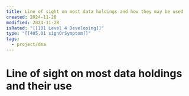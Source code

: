 ```yaml
---
title: Line of sight on most data holdings and how they may be used
created: 2024-11-28
modified: 2024-11-28
isRated: "[[101 Level 4 Developing]]"
type: "[[405.01 signOrSymptom]]"
tags:
  - project/dma
---
```

# Line of sight on most data holdings and their use

